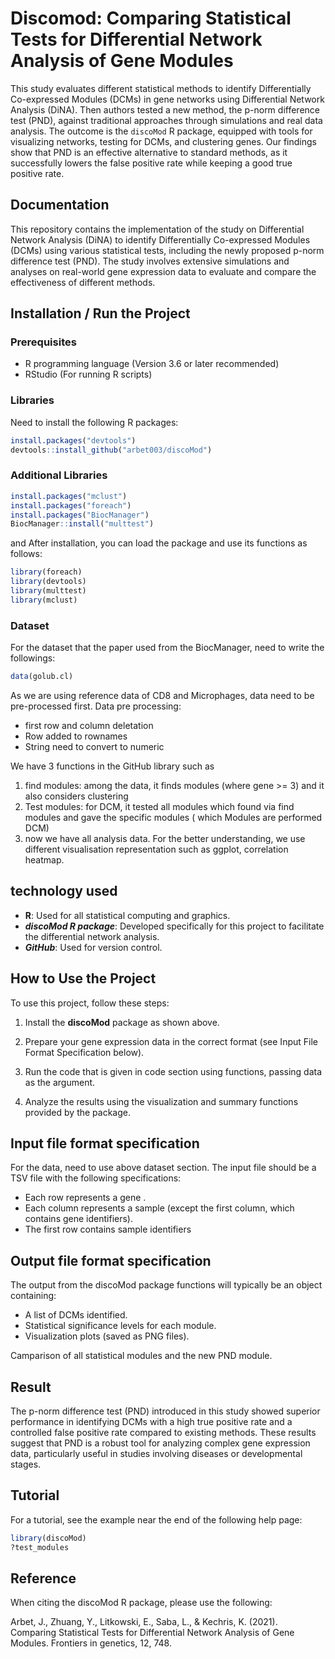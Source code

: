 # Discomod: Comparing Statistical Tests for Differential Network Analysis of Gene Modules

This study evaluates different statistical methods to identify Differentially Co-expressed Modules (DCMs) in gene networks using Differential Network Analysis (DiNA). Then authors tested a new method, the p-norm difference test (PND), against traditional approaches through simulations and real data analysis. The outcome is the `discoMod` R package, equipped with tools for visualizing networks, testing for DCMs, and clustering genes. Our findings show that PND is an effective alternative to standard methods, as it successfully lowers the false positive rate while keeping a good true positive rate.

 ## Documentation
 This repository contains the implementation of the study on Differential Network Analysis (DiNA) to identify Differentially Co-expressed Modules (DCMs) using various statistical tests, including the newly proposed p-norm difference test (PND). The study involves extensive simulations and analyses on real-world gene expression data to evaluate and compare the effectiveness of different methods.

 ## Installation / Run the Project 
 ### Prerequisites
 - R programming language (Version 3.6 or later recommended)
 - RStudio (For running R scripts)

### Libraries
 Need to install the following R packages:

``` r
install.packages("devtools")
devtools::install_github("arbet003/discoMod")
```

### Additional Libraries
```r
install.packages("mclust")
install.packages("foreach")
install.packages("BiocManager")
BiocManager::install("multtest")
```

and After installation, you can load the package and use its functions as follows: 
```r
library(foreach)
library(devtools)
library(multtest)
library(mclust)
```

### Dataset
For the dataset that the paper used from the BiocManager, need to write the followings:
```r
data(golub.cl)
```
As we are using reference data of CD8 and Microphages, data need to be pre-processed first. 
Data pre processing:
- first row and column deletation 
- Row added to rownames
- String need to convert to numeric 

We have 3 functions in the GitHub library such as 
1. find modules: among the data, it finds modules (where gene >= 3) and it also considers clustering 
2. Test modules: for DCM, it tested all modules which found via find modules and gave the specific modules ( which Modules are performed DCM)
3. now we have all analysis data. For the better understanding, we use different visualisation representation such as ggplot, correlation heatmap. 


 ## technology used

- **R**: Used for all statistical computing and graphics.
- ***discoMod R package***: Developed specifically for this project to facilitate the differential network analysis.
- ***GitHub***: Used for version control.
 


## How to Use the Project
To use this project, follow these steps:

1. Install the **discoMod** package as shown above.

2. Prepare your gene expression data in the correct format (see Input File Format Specification below).

3. Run the code that is given in code section using functions, passing data as the argument.

4. Analyze the results using the visualization and summary functions provided by the package.


## Input file format specification

For the data, need to use above dataset section.
The input file should be a TSV file with the following specifications:

- Each row represents a gene .
- Each column represents a sample (except the first column, which contains gene identifiers).
- The first row contains sample identifiers


## Output file format specification
The output from the discoMod package functions will typically be an object containing:

- A list of DCMs identified.
- Statistical significance levels for each module.
- Visualization plots (saved as PNG files).

Camparison of all statistical modules and the new PND module. 

## Result 

The p-norm difference test (PND) introduced in this study showed superior performance in identifying DCMs with a high true positive rate and a controlled false positive rate compared to existing methods. These results suggest that PND is a robust tool for analyzing complex gene expression data, particularly useful in studies involving diseases or developmental stages.

## Tutorial

For a tutorial, see the example near the end of the following help page:

``` r
library(discoMod)
?test_modules
```

## Reference

When citing the discoMod R package, please use the following:

Arbet, J., Zhuang, Y., Litkowski, E., Saba, L., & Kechris, K. (2021). Comparing Statistical Tests for Differential Network Analysis of Gene Modules. Frontiers in genetics, 12, 748.


